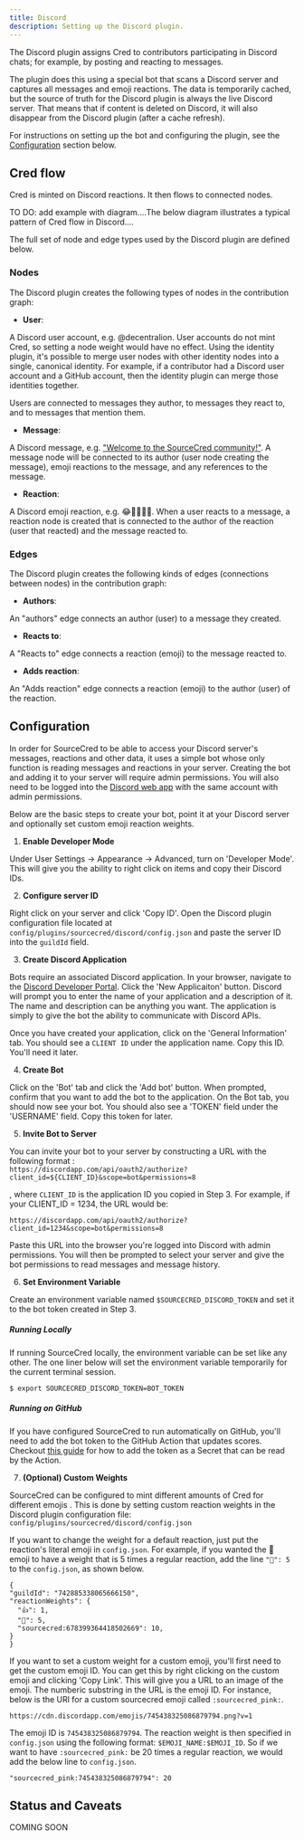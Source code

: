 ```yaml
---
title: Discord
description: Setting up the Discord plugin.
---
```


The Discord plugin assigns Cred to contributors participating in Discord chats; for example, by posting and reacting to messages. 



The plugin does this using a special bot that scans a Discord server and captures all messages and emoji reactions. The data is temporarily cached, but the
source of truth for the Discord plugin is always the live
Discord server. That means that if content is deleted on Discord, it will
also disappear from the Discord plugin (after a cache refresh).


For instructions on setting up the bot and configuring the plugin, see the [Configuration](#configuration) section below. 


## Cred flow

Cred is minted on Discord reactions. It then flows to connected nodes.

TO DO: add example with diagram....The below diagram illustrates a typical pattern of Cred flow in Discord....



The full set of node and edge types used by the Discord plugin are defined below.

### Nodes

The Discord plugin creates the following types of nodes in the contribution graph:

- **User**:

A Discord user account, e.g. @decentralion. User accounts do not mint Cred, so setting a node weight would have no effect. Using the identity plugin, it's possible to merge user nodes with other identity nodes into a single, canonical identity. For example, if a contributor had a Discord user account and a GitHub account, then the identity plugin can merge those identities together.

Users are connected to messages they author, to messages they react to, and to messages that mention them.

- **Message**:

A Discord message, e.g. ["Welcome to the SourceCred community!"](https://discordapp.com/channels/453243919774253079/715770410955964477/715776215528505385). A message node will be connected to its author (user node creating the message), emoji reactions to the message, and any references to the message. 

- **Reaction**:

A Discord emoji reaction, e.g. 😂🌈💜🚀🤯. When a user reacts to a message, a reaction node is created that is connected to the author of the reaction (user that reacted) and the message reacted to. 




### Edges

The Discord plugin creates the following kinds of edges (connections between nodes) 
in the contribution graph:

- **Authors**:

An "authors" edge connects an author (user) to a message they created. 

- **Reacts to**:

A "Reacts to" edge connects a reaction (emoji) to the message reacted to. 

- **Adds reaction**:

An "Adds reaction" edge connects a reaction (emoji) to the author (user) of the reaction.


## Configuration

In order for SourceCred to be able to access your Discord server's messages, reactions and other data, it uses a simple bot whose only function is reading messages and reactions in your server. Creating the bot and adding it to your server will require admin permissions. You will also need to be logged into the [Discord web app](https://discord.com/) with the same account with admin permissions.

Below are the basic steps to create your bot, point it at your Discord server and optionally set custom emoji reaction weights. 

1. **Enable Developer Mode**
  
  Under User Settings -> Appearance -> Advanced, turn on 'Developer Mode'. This will give you the ability to right click on items and copy their Discord IDs.
  
2. **Configure server ID**

  Right click on your server and click 'Copy ID'. Open the Discord plugin configuration file located at `config/plugins/sourcecred/discord/config.json` and paste the server ID into the `guildId` field. 
  
3. **Create Discord Application**

  Bots require an associated Discord application. In your browser, navigate to the [Discord Developer Portal](https://discord.com/developers/applications). Click the 'New Applicaiton' button. Discord will prompt you to enter the name of your application and a description of it. The name and description can be anything you want. The application is simply to give the bot the ability to communicate with Discord APIs. 
  
  Once you have created your application, click on the 'General Information' tab. You should see a `CLIENT ID` under the application name. Copy this ID. You'll need it later.  

4. **Create Bot**

  Click on the 'Bot' tab and click the 'Add bot' button. When prompted, confirm that you want to add the bot to the application. On the Bot tab, you should now see your bot. You should also see a 'TOKEN' field under the 'USERNAME' field. Copy this token for later. 
  

5. **Invite Bot to Server**

  You can invite your bot to your server by constructing a URL with the following format :  
  `https://discordapp.com/api/oauth2/authorize?client_id=${CLIENT_ID}&scope=bot&permissions=8`

  , where `CLIENT_ID` is the application ID you copied in Step 3. For example, if your CLIENT_ID = 1234, the URL would be:
  
  `https://discordapp.com/api/oauth2/authorize?client_id=1234&scope=bot&permissions=8`
  
  Paste this URL into the browser you're logged into Discord with admin permissions. You will then be prompted to select your server and give the bot permissions to read messages and message history. 
  

6. **Set Environment Variable**

  Create an environment variable named `$SOURCECRED_DISCORD_TOKEN` and set it to the bot token created in Step 3.
  
  ##### Running Locally
  
  If running SourceCred locally, the environment variable can be set like any other. The one liner below will set the environment variable temporarily for the current terminal session. 
  
  ```$ export SOURCECRED_DISCORD_TOKEN=BOT_TOKEN```

  ##### Running on GitHub
  
  If you have configured SourceCred to run automatically on GitHub, you'll need to add the bot token to the GitHub Action that updates scores. Checkout [this guide](https://docs.github.com/en/actions/configuring-and-managing-workflows/creating-and-storing-encrypted-secrets#creating-encrypted-secrets-for-a-repository) for how to add the token as a Secret that can be read by the Action. 
  
7.  **(Optional) Custom Weights**

  SourceCred can be configured to mint different amounts of Cred for different emojis . This is done by setting custom reaction weights in the Discord plugin configuration file: `config/plugins/sourcecred/discord/config.json` 
  
  
  If you want to change the weight for a default reaction, just put the reaction's literal emoji in `config.json`. For example, if you wanted the 💜 emoji to have a weight that is 5 times a regular reaction, add the line `"💜": 5` to the `config.json`, as shown below. 
  
  ```
  {
  "guildId": "742885338065666150",
  "reactionWeights": {
    "👍": 1,
    "💜": 5,
    "sourcecred:678399364418502669": 10,
  }
}
```
  If you want to set a custom weight for a custom emoji, you'll first need to get the custom emoji ID. You can get this by right clicking on the custom emoji and clicking 'Copy Link'. This will give you a URL to an image of the emoji. The numberic substring in the URL is the emoji ID. For instance, below is the URl for a custom sourcecred emoji called `:sourcecred_pink:`.
  
  `https://cdn.discordapp.com/emojis/745438325086879794.png?v=1`
  
  The emoji ID is `745438325086879794`. The reaction weight is then specified in `config.json` using the following format: `$EMOJI_NAME:$EMOJI_ID`. So if we want to have `:sourcecred_pink:` be 20 times a regular reaction, we would add the below line to `config.json`.
  
  `"sourcecred_pink:745438325086879794": 20`
  
  


[Yarn]: https://classic.yarnpkg.com/

## Status and Caveats

COMING SOON